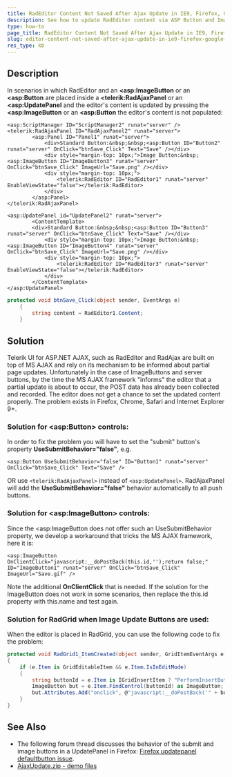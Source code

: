 ```yaml
---
title: RadEditor Content Not Saved After Ajax Update in IE9, Firefox, Google Chrome and Safari 
description: See how to update RadEditor content via ASP Button and ImageButton in AJAX scenarios
type: how-to
page_title: RadEditor Content Not Saved After Ajax Update in IE9, Firefox, Google Chrome and Safari
slug: editor-content-not-saved-after-ajax-update-in-ie9-firefox-google-chrome-and-safari
res_type: kb
---
```


## Description

In scenarios in which RadEditor and an **<asp:ImageButton** or an **<asp:Button** are placed inside a **<telerik:RadAjaxPanel** or an **<asp:UpdatePanel** and the editor's content is updated by pressing the **<asp:ImageButton** or an **<asp:Button** the editor's content is not populated:

````ASP.NET
<asp:ScriptManager ID="ScriptManager2" runat="server" /> 
<telerik:RadAjaxPanel ID="RadAjaxPanel2" runat="server">  
        <asp:Panel ID="Panel1" runat="server">  
            <div>Standard Button:&nbsp;&nbsp;<asp:Button ID="Button2" runat="server" OnClick="btnSave_Click" Text="Save" /></div>  
            <div style="margin-top: 10px;">Image Button:&nbsp;<asp:ImageButton ID="ImageButton3" runat="server" OnClick="btnSave_Click" ImageUrl="Save.png" /></div>  
            <div style="margin-top: 10px;">  
                <telerik:RadEditor ID="RadEditor1" runat="server" EnableViewState="false"></telerik:RadEditor> 
            </div> 
        </asp:Panel> 
</telerik:RadAjaxPanel> 
 
<asp:UpdatePanel id="UpdatePanel2" runat="server">  
        <ContentTemplate> 
        <div>Standard Button:&nbsp;&nbsp;<asp:Button ID="Button3" runat="server" OnClick="btnSave_Click" Text="Save" /></div>  
            <div style="margin-top: 10px;">Image Button:&nbsp;<asp:ImageButton ID="ImageButton4" runat="server" OnClick="btnSave_Click" ImageUrl="Save.png" /></div>  
            <div style="margin-top: 10px;">  
                <telerik:RadEditor ID="RadEditor3" runat="server" EnableViewState="false"></telerik:RadEditor> 
            </div> 
        </ContentTemplate> 
</asp:UpdatePanel> 
````

````C#
protected void btnSave_Click(object sender, EventArgs e)  
    {  
        string content = RadEditor1.Content;  
    } 
````

## Solution

Telerik UI for ASP.NET AJAX, such as RadEditor and RadAjax are built on top of MS AJAX and rely on its mechanism to be informed about partial page updates.
Unfortunately in the case of ImageButtons and server buttons, by the time the MS AJAX framework "informs" the editor that a partial update is about to occur, the POST data has already been collected and recorded. The editor does not get a chance to set the updated content properly. The problem exists in Firefox, Chrome, Safari and Internet Explorer 9+.

### Solution for &lt;asp:Button&gt; controls:
In order to fix the problem you will have to set the "submit" button's property **UseSubmitBehavior="false"**, e.g.

````ASP.NET
<asp:Button UseSubmitBehavior="false" ID="Button1" runat="server" OnClick="btnSave_Click" Text="Save" />
````

OR use `<telerik:RadAjaxPanel>` instead of `<asp:UpdatePanel>`. RadAjaxPanel will add the **UseSubmitBehavior="false"** behavior automatically to all push buttons.


### Solution for &lt;asp:ImageButton&gt; controls:
Since the <asp:ImageButton does not offer such an UseSubmitBehavior property, we develop a workaround that tricks the MS AJAX framework, here it is:

````ASP.NET
<asp:ImageButton OnClientClick="javascript:__doPostBack(this.id,'');return false;"
ID="ImageButton1" runat="server" OnClick="btnSave_Click"
ImageUrl="Save.gif" />
````

Note the additional **OnClientClick** that is needed.
If the solution for the ImageButton does not work in some scenarios, then replace the this.id property with this.name and test again.

### Solution for RadGrid when Image Update Buttons are used:
When the editor is placed in RadGrid, you can use the following code to fix the problem:

````C#
protected void RadGrid1_ItemCreated(object sender, GridItemEventArgs e)
{
    if (e.Item is GridEditableItem && e.Item.IsInEditMode)
    {
        string buttonId = e.Item is IGridInsertItem ? "PerformInsertButton" : "UpdateButton";
        ImageButton but = e.Item.FindControl(buttonId) as ImageButton;
        but.Attributes.Add("onclick", @"javascript:__doPostBack('" + but.UniqueID + "',''); return false;");
    }
}
````

## See Also
* The following forum thread discusses the behavior of the submit and image buttons in a UpdatePanel in Firefox: [Firefox updatepanel defaultbutton issue](http://forums.asp.net/p/1122767/1759690.aspx#1759690).
* [AjaxUpdate.zip - demo files](https://d585tldpucybw.cloudfront.net/docs/default-source/knowledgebasearticleattachments/ajaxupdate-zip.zip?sfvrsn=dac766da_0)

